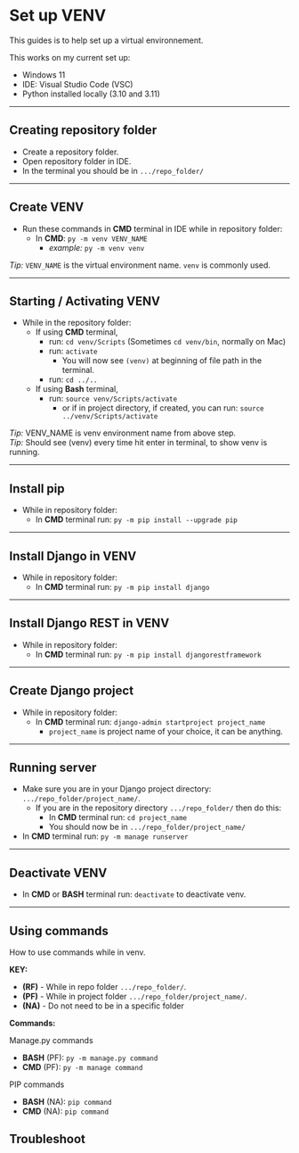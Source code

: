 # Set up VENV

This guides is to help set up a virtual environnement.

This works on my current set up:

- Windows 11
- IDE: Visual Studio Code (VSC)
- Python installed locally (3.10 and 3.11)

---

## Creating repository folder

- Create a repository folder.
- Open repository folder in IDE.
- In the terminal you should be in `.../repo_folder/`

---

## Create VENV

- Run these commands in **CMD** terminal in IDE while in repository folder:
  - In **CMD**: `py -m venv VENV_NAME`
    - *example:* `py -m venv venv`

*Tip:* `VENV_NAME` is the virtual environment name. `venv` is commonly used.

---

## Starting / Activating VENV

- While in the repository folder:
  - If using **CMD** terminal,
    - run: `cd venv/Scripts` (Sometimes `cd venv/bin`, normally on Mac)
    - run: `activate`
      - You will now see `(venv)` at beginning of file path in the terminal.
    - run: `cd ../..`
  - If using **Bash** terminal,
    - run: `source venv/Scripts/activate`
      - or if in project directory, if created, you can run: `source ../venv/Scripts/activate`

*Tip:* VENV_NAME is venv environment name from above step.\
*Tip:* Should see (venv) every time hit enter in terminal, to show venv is running.

---

## Install pip

- While in repository folder:
  - In **CMD** terminal run: `py -m pip install --upgrade pip`

---

## Install Django in VENV

- While in repository folder:
  - In **CMD** terminal run: `py -m pip install django`

---

## Install Django REST in VENV

- While in repository folder:
  - In **CMD** terminal run: `py -m pip install djangorestframework`

---

## Create Django project

- While in repository folder:
  - In **CMD** terminal run: `django-admin startproject project_name`
    - `project_name` is project name of your choice, it can be anything.

---

## Running server

- Make sure you are in your Django project directory: `.../repo_folder/project_name/`.
  - If you are in the repository directory `.../repo_folder/` then do this:
    - In **CMD** terminal run: `cd project_name`
    - You should now be in `.../repo_folder/project_name/`
- In **CMD** terminal run: `py -m manage runserver`

---

## Deactivate VENV

- In **CMD** or **BASH** terminal run: `deactivate` to deactivate venv.

---

## Using commands

How to use commands while in venv.

**KEY:**

- **(RF)** - While in repo folder `.../repo_folder/`.
- **(PF)** - While in project folder `.../repo_folder/project_name/`.
- **(NA)** - Do not need to be in a specific folder

**Commands:**

Manage.py commands

- **BASH** (PF): `py -m manage.py command`
- **CMD** (PF): `py -m manage command`

PIP commands

- **BASH** (NA): `pip command`
- **CMD** (NA): `pip command`

## Troubleshoot

